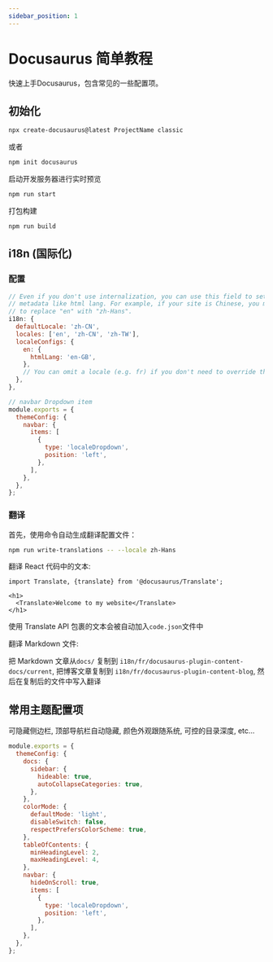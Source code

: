 ```yaml
---
sidebar_position: 1
---
```


# Docusaurus 简单教程

快速上手Docusaurus，包含常见的一些配置项。

## 初始化

```bash
npx create-docusaurus@latest ProjectName classic
```

或者

```bash
npm init docusaurus
```

启动开发服务器进行实时预览

```bash
npm run start
```

打包构建

```bash
npm run build
```

## i18n (国际化)

### 配置

```js title="docusaurus.config.js"
// Even if you don't use internalization, you can use this field to set useful
// metadata like html lang. For example, if your site is Chinese, you may want
// to replace "en" with "zh-Hans".
i18n: {
  defaultLocale: 'zh-CN',
  locales: ['en', 'zh-CN', 'zh-TW'],
  localeConfigs: {
    en: {
      htmlLang: 'en-GB',
    },
    // You can omit a locale (e.g. fr) if you don't need to override the defaults
  },
},

// navbar Dropdown item
module.exports = {
  themeConfig: {
    navbar: {
      items: [
        {
          type: 'localeDropdown',
          position: 'left',
        },
      ],
    },
  },
};
```

### 翻译

首先，使用命令自动生成翻译配置文件：

```bash
npm run write-translations -- --locale zh-Hans
```

翻译 React 代码中的文本:

```react
import Translate, {translate} from '@docusaurus/Translate';

<h1>
  <Translate>Welcome to my website</Translate>
</h1>
```

使用 Translate API 包裹的文本会被自动加入`code.json`文件中

翻译 Markdown 文件:

把 Markdown 文章从`docs/` 复制到 `i18n/fr/docusaurus-plugin-content-docs/current`, 把博客文章复制到 `i18n/fr/docusaurus-plugin-content-blog`, 然后在复制后的文件中写入翻译

## 常用主题配置项

可隐藏侧边栏, 顶部导航栏自动隐藏, 颜色外观跟随系统, 可控的目录深度, etc...

```js title="docusaurus.config.js"
module.exports = {
  themeConfig: {
    docs: {
      sidebar: {
        hideable: true,
        autoCollapseCategories: true,
      },
    },
    colorMode: {
      defaultMode: 'light',
      disableSwitch: false,
      respectPrefersColorScheme: true,
    },
    tableOfContents: {
      minHeadingLevel: 2,
      maxHeadingLevel: 4,
    },
    navbar: {
      hideOnScroll: true,
      items: [
        {
          type: 'localeDropdown',
          position: 'left',
        },
      ],
    },
  },
};
```

